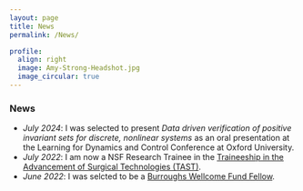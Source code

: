 ```yaml
---
layout: page
title: News
permalink: /News/

profile:
  align: right
  image: Amy-Strong-Headshot.jpg
  image_circular: true
---
```


### News
- *July 2024*: I was selected to present *Data driven verification of positive invariant sets for discrete, nonlinear systems* as an oral presentation at the Learning for Dynamics and Control Conference at Oxford University.
- *July 2022*: I am now a NSF Research Trainee in the [Traineeship in the Advancement of Surgical Technologies (TAST)](https://tast-nrt.pratt.duke.edu/).
- *June 2022*: I was selcted to be a [Burroughs Wellcome Fund Fellow](https://mems.duke.edu/about/news/five-duke-engineering-phd-students-named-burroughs-wellcome-fund-fellows).
